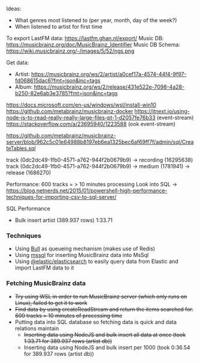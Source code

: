 Ideas:
- What genres most listened to (per year, month, day of the week?)
- When listened to artist for first time

To export LastFM data: https://lastfm.ghan.nl/export/
Music DB: https://musicbrainz.org/doc/MusicBrainz_Identifier
Music DB Schema: https://wiki.musicbrainz.org/-/images/5/52/ngs.png

Get data:
- Artist: https://musicbrainz.org/ws/2/artist/a0cef17a-4574-44f4-9f97-fd068615dac6?fmt=json&inc=tags
- Album: https://musicbrainz.org/ws/2/release/431e522e-7098-4a28-b250-82e6ab3e3785?fmt=json&inc=tags


https://docs.microsoft.com/en-us/windows/wsl/install-win10
https://github.com/metabrainz/musicbrainz-docker
https://itnext.io/using-node-js-to-read-really-really-large-files-pt-1-d2057fe76b33 (event-stream)
https://stackoverflow.com/a/23695940/1223588 (ook event-stream)

https://github.com/metabrainz/musicbrainz-server/blob/962c5c01e64988b8197eb6ea1325bec6af69ff7f/admin/sql/CreateTables.sql


track (0dc2dc49-1fb0-4571-a762-944f2b0679b9) -> recording (16295638)
track (0dc2dc49-1fb0-4571-a762-944f2b0679b9) -> medium (1781941) -> release (1686270)

Performance: 
600 tracks = > 10 minutes processing
Look into SQL -> https://blog.netnerds.net/2015/01/powershell-high-performance-techniques-for-importing-csv-to-sql-server/

SQL Performance
- Bulk insert artist (389.937 rows) 1:33.71

### Techniques
- Using [Bull](https://www.npmjs.com/package/bull) as queueing mechanism (makes use of Redis)
- Using [mssql](https://www.npmjs.com/package/mssql) for inserting MusicBrainz data into MsSql
- Using [@elastic/elasticsearch](https://www.npmjs.com/package/@elastic/elasticsearch) to easily query data from Elastic and import LastFM data to it

### Fetching MusicBrainz data
- ~~Try using WSL in order to run MusicBrainz server (which only runs on Linux), failed to get it to work~~
- ~~Find data by using createReadStream and return the items searched for. 600 tracks > 10 minutes of processing time~~
- Putting data into SQL database so fetching data is quick and data relations maintain
    - ~~Inserting data using NodeJS and bulk insert all data at once (took 1:33.71 for 389.937 rows (artist db))~~
    - Inserting data using NodeJS and bulk insert per 1000 (took 0:36.54 for 389.937 rows (artist db))